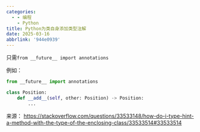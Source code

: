 ```yaml
---
categories:
  - - 编程
    - Python
title: Python为类自身添加类型注解
date: 2025-03-16
abbrlink: '944e0939'
---
```


只需`from __future__ import annotations`

例如：

```python
from __future__ import annotations

class Position:
    def __add__(self, other: Position) -> Position:
        ...
```

来源：
https://stackoverflow.com/questions/33533148/how-do-i-type-hint-a-method-with-the-type-of-the-enclosing-class/33533514#33533514
